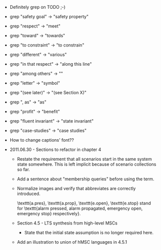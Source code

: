 * Definitely grep on TODO ;-)
* grep "safety goal" -> "safety property"
* grep "respect" -> "meet"
* grep "toward" -> "towards"
* grep "to constraint" -> "to constrain"
* grep "different" -> "various"
* grep "in that respect" -> "along this line"
* grep "among others" -> ""
* grep "letter" -> "symbol"
* grep "(see later)" -> "(see Section X)"
* grep ", as" -> "as"
* grep "profit" -> "benefit"
* grep "fluent invariant" -> "state invariant"
* grep "case-studies" -> "case studies"
* How to change captions' font??

* 2011.06.30 - Sections to refactor in chapter 4

  * Restate the requirement that all scenarios start in the same system state
    somewhere. This is left implicit because of scenario collections so far. 

  * Add a sentence about "membership queries" before using the term.

  * Normalize images and verify that abbreviates are correctly introduced.

      \texttt{a.pres}, \texttt{a.prop}, \texttt{e.open}, \texttt{e.stop} stand for \texttt{alarm pressed, alarm propagated, emergency open, emergency stop} respectively}.

  * Section 4.5 - LTS synthesis from high-level MSCs

    * State that the initial state assumption is no longer required here.

  * Add an illustration to union of hMSC languages in 4.5.1

